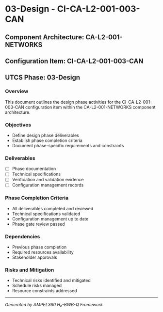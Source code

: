 # 03-Design - CI-CA-L2-001-003-CAN

## Component Architecture: CA-L2-001-NETWORKS
## Configuration Item: CI-CA-L2-001-003-CAN
## UTCS Phase: 03-Design

### Overview
This document outlines the design phase activities for the CI-CA-L2-001-003-CAN configuration item within the CA-L2-001-NETWORKS component architecture.

### Objectives
- Define design phase deliverables
- Establish phase completion criteria
- Document phase-specific requirements and constraints

### Deliverables
- [ ] Phase documentation
- [ ] Technical specifications
- [ ] Verification and validation evidence
- [ ] Configuration management records

### Phase Completion Criteria
- All deliverables completed and reviewed
- Technical specifications validated
- Configuration management up to date
- Phase gate review passed

### Dependencies
- Previous phase completion
- Required resources availability
- Stakeholder approvals

### Risks and Mitigation
- Technical risks identified and mitigated
- Schedule risks managed
- Resource constraints addressed

---
*Generated by AMPEL360 H₂-BWB-Q Framework*
